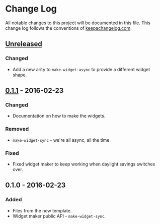 # Change Log
All notable changes to this project will be documented in this file. This change log follows the conventions of [keepachangelog.com](http://keepachangelog.com/).

## [Unreleased][unreleased]
### Changed
- Add a new arity to `make-widget-async` to provide a different widget shape.

## [0.1.1] - 2016-02-23
### Changed
- Documentation on how to make the widgets.

### Removed
- `make-widget-sync` - we're all async, all the time.

### Fixed
- Fixed widget maker to keep working when daylight savings switches over.

## 0.1.0 - 2016-02-23
### Added
- Files from the new template.
- Widget maker public API - `make-widget-sync`.

[unreleased]: https://github.com/your-name/wonderland/compare/0.1.1...HEAD
[0.1.1]: https://github.com/your-name/wonderland/compare/0.1.0...0.1.1

